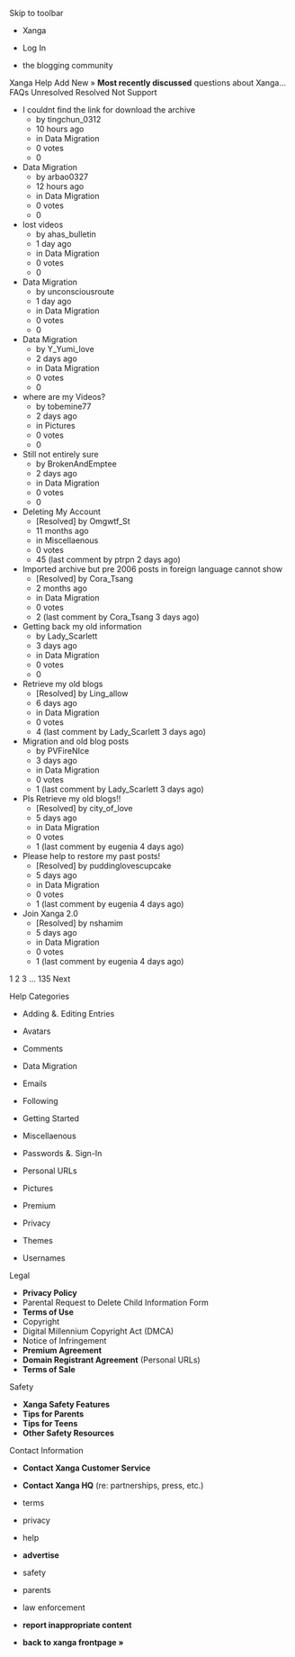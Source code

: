 Skip to toolbar

*   Xanga

*   Log In

*   the blogging community

Xanga Help Add New » **Most recently discussed** questions about Xanga… FAQs Unresolved Resolved Not Support

*   I couldnt find the link for download the archive
    *   by tingchun\_0312
    *   10 hours ago
    *   in Data Migration
    *   0 votes
    *   0
*   Data Migration
    *   by arbao0327
    *   12 hours ago
    *   in Data Migration
    *   0 votes
    *   0
*   lost videos
    *   by ahas\_bulletin
    *   1 day ago
    *   in Data Migration
    *   0 votes
    *   0
*   Data Migration
    *   by unconsciousroute
    *   1 day ago
    *   in Data Migration
    *   0 votes
    *   0
*   Data Migration
    *   by Y\_Yumi\_love
    *   2 days ago
    *   in Data Migration
    *   0 votes
    *   0
*   where are my Videos?
    *   by tobemine77
    *   2 days ago
    *   in Pictures
    *   0 votes
    *   0
*   Still not entirely sure
    *   by BrokenAndEmptee
    *   2 days ago
    *   in Data Migration
    *   0 votes
    *   0
*   Deleting My Account
    *   \[Resolved\] by Omgwtf\_St
    *   11 months ago
    *   in Miscellaenous
    *   0 votes
    *   45 (last comment by ptrpn 2 days ago)
*   Imported archive but pre 2006 posts in foreign language cannot show
    *   \[Resolved\] by Cora\_Tsang
    *   2 months ago
    *   in Data Migration
    *   0 votes
    *   2 (last comment by Cora\_Tsang 3 days ago)
*   Getting back my old information
    *   by Lady\_Scarlett
    *   3 days ago
    *   in Data Migration
    *   0 votes
    *   0
*   Retrieve my old blogs
    *   \[Resolved\] by Ling\_allow
    *   6 days ago
    *   in Data Migration
    *   0 votes
    *   4 (last comment by Lady\_Scarlett 3 days ago)
*   Migration and old blog posts
    *   by PVFireNIce
    *   3 days ago
    *   in Data Migration
    *   0 votes
    *   1 (last comment by Lady\_Scarlett 3 days ago)
*   Pls Retrieve my old blogs!!
    *   \[Resolved\] by city\_of\_love
    *   5 days ago
    *   in Data Migration
    *   0 votes
    *   1 (last comment by eugenia 4 days ago)
*   Please help to restore my past posts!
    *   \[Resolved\] by puddinglovescupcake
    *   5 days ago
    *   in Data Migration
    *   0 votes
    *   1 (last comment by eugenia 4 days ago)
*   Join Xanga 2.0
    *   \[Resolved\] by nshamim
    *   5 days ago
    *   in Data Migration
    *   0 votes
    *   1 (last comment by eugenia 4 days ago)

1 2 3 ... 135 Next

Help Categories

*   Adding &. Editing Entries
*   Avatars
*   Comments
*   Data Migration
*   Emails
*   Following
*   Getting Started
*   Miscellaenous

*   Passwords &. Sign-In
*   Personal URLs
*   Pictures
*   Premium
*   Privacy
*   Themes
*   Usernames

Legal

*   **Privacy Policy**
*   Parental Request to Delete Child Information Form
*   **Terms of Use**
*   Copyright
*   Digital Millennium Copyright Act (DMCA)
*   Notice of Infringement
*   **Premium Agreement**
*   **Domain Registrant Agreement** (Personal URLs)
*   **Terms of Sale**

Safety

*   **Xanga Safety Features**
*   **Tips for Parents**
*   **Tips for Teens**
*   **Other Safety Resources**

Contact Information

*   **Contact Xanga Customer Service**
*   **Contact Xanga HQ** (re: partnerships, press, etc.)

*   terms
*   privacy
*   help
*   **advertise**

*   safety
*   parents
*   law enforcement
*   **report inappropriate content**

*   **back to xanga frontpage »**